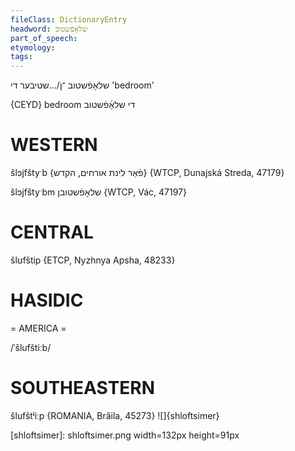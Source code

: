 ```yaml
---
fileClass: DictionaryEntry
headword: שלאָפֿשטוב
part_of_speech: 
etymology: 
tags: 
---
```

שלאָפֿשטוב
־ן/...שטיבער
די
'bedroom'

{CEYD}
bedroom די שלאָ֜פֿשטוב

WESTERN
========

šlɔjfštyˑb {פֿאַר לינת אורחים, הקדש} {WTCP, Dunajská Streda, 47179}

šlɔjfštyˑbm שלאָפֿשטובן {WTCP, Vác, 47197}

CENTRAL
========

šlʊfštip {ETCP, Nyzhnya Apsha, 48233}

HASIDIC
=======
= AMERICA = 

/ˈšlufštiːb/

SOUTHEASTERN
==============

šlufštʲiːp {ROMANIA, Brăila, 45273}
![]{shloftsimer}


[shloftsimer]: shloftsimer.png width=132px height=91px